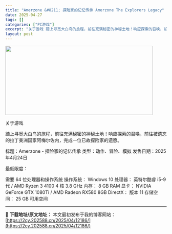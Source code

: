 ```yaml
---
title: "Amerzone &#8211; 探险家的记忆传承 Amerzone The Explorers Legacy"
date: 2025-04-27
tags: []
categories: ["PC游戏"]
excerpt: "关于游戏 踏上寻觅大白鸟的旅程，前往充满秘密的神秘土地！响应探索的召唤，前往被遗忘的拉丁美洲国家阿梅尔佐内，完成一位已故探险家的遗愿。 标题：Amerzone - 探险家的记忆传承 类型：动作、冒险、模拟 发售日期：2025年4月24日 最低限度： 需要 64 位处理器和操作系统 操作系统： Win&hellip;"
layout: post
---
```


<img class="aligncenter size-full wp-image-12189" src="https://2cy.202588.cn/wp-content/uploads/2025/04/2025042714075554.webp" alt="" width="460" height="215" />

关于游戏

踏上寻觅大白鸟的旅程，前往充满秘密的神秘土地！响应探索的召唤，前往被遗忘的拉丁美洲国家阿梅尔佐内，完成一位已故探险家的遗愿。

标题：Amerzone - 探险家的记忆传承
类型：动作、冒险、模拟
发售日期：2025年4月24日

最低限度：

需要 64 位处理器和操作系统
操作系统： Windows 10
处理器： 英特尔酷睿 i5-9 代 / AMD Ryzen 3 4100 4 核 3.8 GHz
内存： 8 GB RAM
显卡： NVIDIA GeForce GTX 1080Ti / AMD Radeon RX580 8GB
DirectX： 版本 11
存储空间： 25 GB 可用空间

---
📖 **下载地址/原文地址：** 本文最初发布于我的博客网站：[https://2cy.202588.cn/2025/04/12186/](https://2cy.202588.cn/2025/04/12186/)
